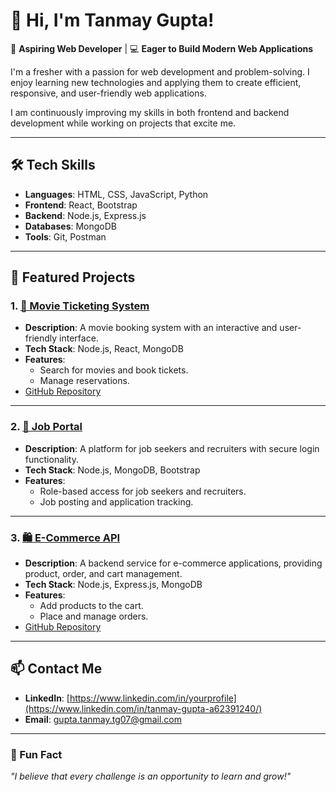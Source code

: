 # 👋 Hi, I'm Tanmay Gupta!

🌱 **Aspiring Web Developer** | 💻 **Eager to Build Modern Web Applications**  

I'm a fresher with a passion for web development and problem-solving. I enjoy learning new technologies and applying them to create efficient, responsive, and user-friendly web applications.  

I am continuously improving my skills in both frontend and backend development while working on projects that excite me.

---

## 🛠️ Tech Skills

- **Languages**: HTML, CSS, JavaScript, Python  
- **Frontend**: React, Bootstrap  
- **Backend**: Node.js, Express.js  
- **Databases**: MongoDB  
- **Tools**: Git, Postman  

---

## 🌟 Featured Projects

### 1. [🎥 Movie Ticketing System](https://tanmaygupta07.github.io/Movie-Ticketing-System/)
- **Description**: A movie booking system with an interactive and user-friendly interface.  
- **Tech Stack**: Node.js, React, MongoDB  
- **Features**:
  - Search for movies and book tickets.
  - Manage reservations.  
- [GitHub Repository](https://github.com/tanmaygupta07/Movie-Ticketing-System)

---

### 2. [💼 Job Portal](https://github.com/tanmaygupta07/Job-Portal)
- **Description**: A platform for job seekers and recruiters with secure login functionality.  
- **Tech Stack**: Node.js, MongoDB, Bootstrap  
- **Features**:
  - Role-based access for job seekers and recruiters.
  - Job posting and application tracking.

---

### 3. [🛍️ E-Commerce API](https://github.com/tanmaygupta07/E-Com-API)
- **Description**: A backend service for e-commerce applications, providing product, order, and cart management.  
- **Tech Stack**: Node.js, Express.js, MongoDB  
- **Features**:
  - Add products to the cart.
  - Place and manage orders.  
- [GitHub Repository](https://github.com/tanmaygupta07/E-Com-API)

---

## 📫 Contact Me

- **LinkedIn**: [https://www.linkedin.com/in/yourprofile](https://www.linkedin.com/in/tanmay-gupta-a62391240/) 
- **Email**: [gupta.tanmay.tg07@gmail.com](mailto:gupta.tanmay.tg07@gmail.com)

---

### 🌟 Fun Fact  
*"I believe that every challenge is an opportunity to learn and grow!"*
